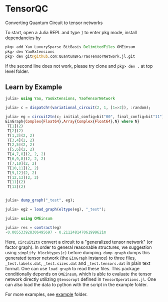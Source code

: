 # TensorQC

Converting Quantum Circuit to tensor networks

To start, open a Julia REPL and type `]` to enter pkg mode, install dependancies by
```julia
pkg> add Yao LuxurySparse BitBasis DelimitedFiles OMEinsum
pkg> dev YaoExtensions
pkg> dev git@github.com:QuantumBFS/YaoTensorNetwork.jl.git
```

If the second line does not work, please try clone and `pkg> dev .` at top level folder.

## Learn by Example
```julia
julia> using Yao, YaoExtensions, YaoTensorNetwork

julia> c = dispatch!(variational_circuit(2, 1, [1=>2]), :random);

julia> eg = circuit2tn(c; initial_config=bit"00", final_config=bit"11")
EinGraph{Complex{Float64},Array{Complex{Float64},N} where N}
 T[1](2)
 T[2](2)
 T[1,3](2, 2)
 T[3,4](2, 2)
 T[2,5](2, 2)
 T[5,6](2, 2)
 T[4,7,8](2, 2, 2)
 T[6,9,8](2, 2, 2)
 T[7,10](2, 2)
 T[10,11](2, 2)
 T[9,12](2, 2)
 T[12,13](2, 2)
 T[11](2)
 T[13](2)


julia> dump_graph("_test", eg);

julia> eg2 = load_graph(eltype(eg), "_test");

julia> using OMEinsum

julia> res = contract(eg)
-0.005533928306495697 - 0.21124814706199962im
```

Here, `circuit2tn` convert a circuit to a "generalized tensor network" (or factor graph).
In order to general reasonable structures, we suggestion using `simplify_blocktypes(c)` before dumping.
`dump_graph` dumps this generated tensor network (the `EinGraph` instance) to three files, `_test.labels.dat`, `_test.sizes.dat` and `_test.tensors.dat` in plain text format. One can use `load_graph` to read these files.
This package conditionally depends on `OMEinsum`, which is able to evaluate the tensor network directly utilizing `@tensoropt` defined in `TensorOperations.jl`.
One can also load the data to python with the script in the example folder.

For more examples, see [example](example/) folder.
